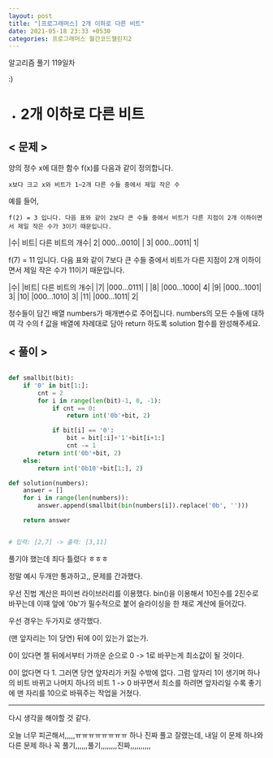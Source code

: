 ```yaml
---
layout: post
title: "[프로그래머스] 2개 이하로 다른 비트"
date: 2021-05-18 23:33 +0530
categories: 프로그래머스 월간코드챌린지2
---
```


알고리즘 풀기 119일차

:)

- # 2개 이하로 다른 비트
  >

## < 문제 >

양의 정수 x에 대한 함수 f(x)를 다음과 같이 정의합니다.

    x보다 크고 x와 비트가 1~2개 다른 수들 중에서 제일 작은 수

예를 들어,

    f(2) = 3 입니다. 다음 표와 같이 2보다 큰 수들 중에서 비트가 다른 지점이 2개 이하이면서 제일 작은 수가 3이기 때문입니다.

|수| 비트| 다른 비트의 개수|
2| 000...0010| |
3| 000...0011| 1|

f(7) = 11 입니다. 다음 표와 같이 7보다 큰 수들 중에서 비트가 다른 지점이 2개 이하이면서 제일 작은 수가 11이기 때문입니다.

|수| |비트| 다른 비트의 개수|
|7| |000...0111| |
|8| |000...1000| 4|
|9| |000...1001| 3|
|10| |000...1010| 3|
|11| |000...1011| 2|

정수들이 담긴 배열 numbers가 매개변수로 주어집니다. numbers의 모든 수들에 대하여 각 수의 f 값을 배열에 차례대로 담아 return 하도록 solution 함수를 완성해주세요.

## < 풀이 >

```python

def smallbit(bit):
    if '0' in bit[1:]:
        cnt = 2
        for i in range(len(bit)-1, 0, -1):
            if cnt == 0:
                return int('0b'+bit, 2)

            if bit[i] == '0':
                bit = bit[:i]+'1'+bit[i+1:]
                cnt -= 1
        return int('0b'+bit, 2)
    else:
        return int('0b10'+bit[1:], 2)

def solution(numbers):
    answer = []
    for i in range(len(numbers)):
        answer.append(smallbit(bin(numbers[i]).replace('0b', '')))

    return answer


# 입력: [2,7]	-> 출력: [3,11]
```

풀기야 했는데 죄다 틀렸다 ㅎㅎㅎ

정말 예시 두개만 통과하고,, 문제를 간과했다.

우선 진법 계산은 파이썬 라이브러리를 이용했다. bin()을 이용해서 10진수를 2진수로 바꾸는데 이때 앞에 '0b'가 필수적으로 붙어 슬라이싱을 한 채로 계산에 들어갔다.

우선 경우는 두가지로 생각했다.

(맨 앞자리는 1이 당연) 뒤에 0이 있는가 없는가.

0이 있다면 젤 뒤에서부터 가까운 순으로 0 -> 1로 바꾸는게 최소값이 될 것이다.

0이 없다면 다 1. 그러면 당연 앞자리가 커질 수밖에 없다. 그럼 앞자리 1이 생기며 하나의 비트 바뀌고 나머지 하나의 비트 1 -> 0 바꾸면서 최소를 하려면 앞자리일 수록 좋기에 맨 자리를 10으로 바꿔주는 작업을 거쳤다.

---

다시 생각을 해야할 것 같다.

오늘 너무 피곤해서,,,,,ㅠㅠㅠㅠㅠㅠㅠㅠ 하나 진짜 풀고 잘랬는데, 내일 이 문제 하나와 다른 문제 하나 꼭 풀기,,,,,,풀기,,,,,,,,진짜,,,,,,,,,,
